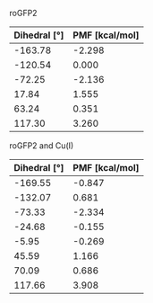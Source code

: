 roGFP2

| Dihedral [°] | PMF [kcal/mol] |
|-----------|-----------|
| -163.78 | -2.298 |
| -120.54 | 0.000 |
| -72.25 | -2.136 |
| 17.84 | 1.555 |
| 63.24 | 0.351 |
| 117.30 | 3.260 |

roGFP2 and Cu(I)

| Dihedral [°] | PMF [kcal/mol] |
|-----------|-----------|
| -169.55 | -0.847 |
| -132.07 | 0.681 |
| -73.33 | -2.334 |
| -24.68 | -0.155 |
| -5.95 | -0.269 |
| 45.59 | 1.166 |
| 70.09 | 0.686 |
| 117.66 | 3.908 |
